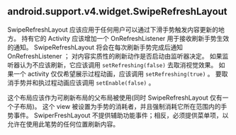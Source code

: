 ## android.support.v4.widget.SwipeRefreshLayout

SwipeRefreshLayout 应该应用于任何用户可以通过下滑手势触发内容更新的地方。
持有它的 Activity 应该增加一个 OnRefreshListener 用于接收刷新手势生效的通知。
SwipeRefreshLayout 将会在每次刷新手势完成后通知 OnRefreshListener ；
对内容实质性的刷新动作是否启动由监听器决定。
如果监听器认为不应该刷新，它应该调用 `setRefreshing(false)` 去取消视觉效果。
如果一个 activity 仅仅希望展示过程动画，应该调用 `setRefreshing(true)` 。
要取消手势并和执过程动画应该调用 `setEnable(false)` 。

这个布局应该作为可刷新布局的父布局被使用(同时 SwipeRefreshLayout 仅有一个子布局)。
这个 view 被设置为手势的消耗者，并且强制消耗它所在范围内的手势事件。
SwiperFreshLayout 不提供辅助功能事件；相反，必须提供菜单项，以允许在使用此笔势的任何位置刷新内容。